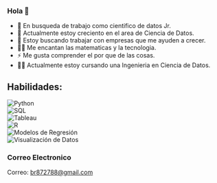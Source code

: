 ### Hola 👋

- 🔭 En busqueda de trabajo como cientifico de datos Jr.
- 🌱 Actualmente estoy creciento en el area de Ciencia de Datos.
- 👯 Estoy buscando trabajar con empresas que me ayuden a crecer.
- 🧑‍💻 Me encantan las matematicas y la tecnologia.
- ⚡ Me gusta comprender el por que de las cosas.
- 🧑‍🎓 Actualmente estoy cursando una Ingenieria en Ciencia de Datos.


## Habilidades:
 ![Python](https://img.shields.io/badge/Language-python-yellow?logo=python)</br>
 ![SQL](https://img.shields.io/badge/Language-SQL-blue?logo=microsoft-sql-server)</br>
 ![Tableau](https://img.shields.io/badge/tool-Tableau-blue?logo=tableau) </br>
 ![R](https://img.shields.io/badge/Language-R-blue?logo=r)</br>
 ![Modelos de Regresión](https://img.shields.io/badge/Modelos-de%20Regresi%C3%B3n-orange)</br>
 ![Visualización de Datos](https://img.shields.io/badge/Visualizaci%C3%B3n-de%20Datos-blueviolet)
 

### Correo Electronico 
Correo: br872788@gmail.com
